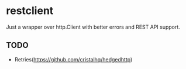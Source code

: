 # restclient

Just a wrapper over http.Client with better errors and REST API support.

## TODO
* Retries(https://github.com/cristalhq/hedgedhttp)
